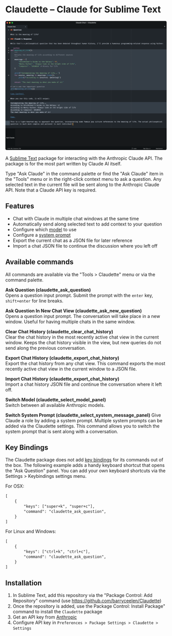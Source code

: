 # Claudette – Claude for Sublime Text

![Claude Chat View](/screenshot.png?raw=true "Ask Claude")

A [Sublime Text](http://www.sublimetext.com) package for interacting with the Anthropic Claude API. The package is for the most part written by Claude AI itself.

Type "Ask Claude" in the command palette or find the "Ask Claude" item in the "Tools" menu or in the right-click context menu to ask a question. Any selected text in the current file will be sent along to the Anthropic Claude API. Note that a Claude API key is required.

## Features

- Chat with Claude in multiple chat windows at the same time
- Automatically send along selected text to add context to your question
- Configure which [model](https://docs.anthropic.com/en/docs/about-claude/models) to use
- Configure a [system prompt](https://docs.anthropic.com/en/docs/build-with-claude/prompt-engineering/system-prompts)
- Export the current chat as a JSON file for later reference
- Import a chat JSON file to continue the discussion where you left off

## Available commands

All commands are available via the "Tools > Claudette" menu or via the command palette.

**Ask Question (claudette\_ask\_question)**  
Opens a question input prompt. Submit the prompt with the `enter` key, `shift+enter` for line breaks.

**Ask Question In New Chat View (claudette\_ask\_new\_question)**   
Opens a question input prompt. The conversation will take place in a new window. Useful for having multiple chats in the same window.

**Clear Chat History (claudette\_clear\_chat\_history)**  
Clear the chat history in the most recently active chat view in the current window. Keeps the chat history visible in the view, but new queries do not send along the previous conversation.

**Export Chat History (claudette\_export\_chat\_history)**  
Export the chat history from any chat view. This command exports the most recently active chat view in the current window to a JSON file.

**Import Chat History (claudette\_export\_chat\_history)**  
Import a chat history JSON file and continue the conversation where it left off.

**Switch Model (claudette\_select\_model\_panel)**  
Switch between all available Anthropic models.

**Switch System Prompt (claudette\_select\_system\_message\_panel)**
Give Claude a role by adding a system prompt. Multiple system prompts can be added via the Claudette settings. This command allows you to switch the system prompt that is sent along with a conversation.

## Key Bindings

The Claudette package does not add [key bindings](https://www.sublimetext.com/docs/key_bindings.html) for its commands out of the box. The following example adds a handy keyboard shortcut that opens the "Ask Question" panel. You can add your own keyboard shortcuts via the Settings > Keybindings settings menu.

For OSX:

```
[
	{
		"keys": ["super+k", "super+c"],
		"command": "claudette_ask_question",
	}
]
```

For Linux and Windows:

```
[
	{
		"keys": ["ctrl+k", "ctrl+c"],
		"command": "claudette_ask_question",
	}
]
```

## Installation

1. In Sublime Text, add this repository via the "Package Control: Add Repository" command (use https://github.com/barryceelen/Claudette)
2. Once the repository is added, use the Package Control: Install Package" command to install the `Claudette` package
2. Get an API key from [Anthropic](https://console.anthropic.com/)
3. Configure API key in `Preferences > Package Settings > Claudette > Settings`


